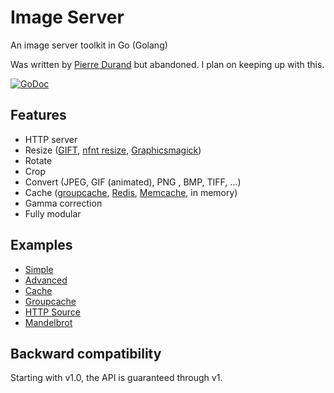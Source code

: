# Image Server
An image server toolkit in Go (Golang)

Was written by [Pierre Durand](https://github.com/pierrre/) but abandoned. I plan on keeping up with this.

[![GoDoc](https://godoc.org/github.com/cognusion/imageserver?status.svg)](https://godoc.org/github.com/cognusion/imageserver)

## Features
- HTTP server
- Resize ([GIFT](https://github.com/disintegration/gift), [nfnt resize](https://github.com/nfnt/resize), [Graphicsmagick](http://www.graphicsmagick.org/))
- Rotate
- Crop
- Convert (JPEG, GIF (animated), PNG , BMP, TIFF, ...)
- Cache ([groupcache](https://github.com/golang/groupcache), [Redis](https://github.com/garyburd/redigo), [Memcache](https://github.com/bradfitz/gomemcache), in memory)
- Gamma correction
- Fully modular

## Examples
- [Simple](https://github.com/cognusion/imageserver/blob/master/examples/simple/simple.go)
- [Advanced](https://github.com/cognusion/imageserver/blob/master/examples/advanced/advanced.go)
- [Cache](https://github.com/cognusion/imageserver/blob/master/examples/cache/cache.go)
- [Groupcache](https://github.com/cognusion/imageserver/blob/master/examples/groupcache/groupcache.go)
- [HTTP Source](https://github.com/cognusion/imageserver/blob/master/examples/httpsource/httpsource.go)
- [Mandelbrot](https://github.com/pierrre/mandelbrot/blob/master/examples/httpserver/httpserver.go) 

## Backward compatibility
Starting with v1.0, the API is guaranteed through v1.
